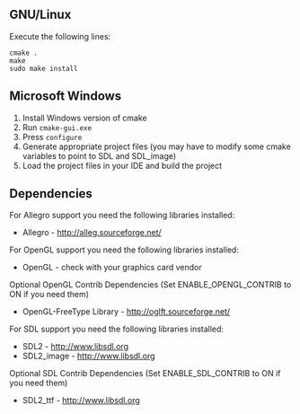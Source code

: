 GNU/Linux
---------
Execute the following lines:

```
cmake .
make
sudo make install
```

Microsoft Windows
-----------------

1. Install Windows version of cmake
2. Run `cmake-gui.exe`
3. Press `configure`
3. Generate appropriate project files (you may have to modify some cmake variables to point to SDL and SDL_image)
4. Load the project files in your IDE and build the project

Dependencies
------------

For Allegro support you need the following libraries installed:
* Allegro - http://alleg.sourceforge.net/

For OpenGL support you need the following libraries installed:
* OpenGL - check with your graphics card vendor

Optional OpenGL Contrib Dependencies (Set ENABLE_OPENGL_CONTRIB to ON if you need them)
* OpenGL-FreeType Library - http://oglft.sourceforge.net/


For SDL support you need the following libraries installed:
* SDL2 - http://www.libsdl.org
* SDL2_image - http://www.libsdl.org

Optional SDL Contrib Dependencies (Set ENABLE_SDL_CONTRIB to ON if you need them)
* SDL2_ttf - http://www.libsdl.org
